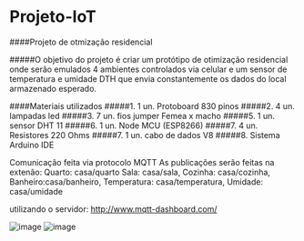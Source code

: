 # Projeto-IoT

####Projeto de otmização residencial

#####O objetivo do projeto é criar um protótipo de otimização residencial onde serão emulados 4 ambientes controlados via celular e um sensor de temperatura e umidade DTH que envia constantemente os dados do local armazenado esperado. 

####Materiais utilizados
#####1. 1 un. Protoboard 830 pinos
#####2. 4 un. lampadas led 
#####3. 7 un. fios jumper Femea x macho
#####5. 1 un. sensor DHT 11
#####6. 1 un. Node MCU (ESP8266)
#####7. 4 un. Resistores 220 Ohms
#####7. 1 un. cabo de dados V8
#####8. Sistema Arduino IDE

Comunicação feita via protocolo MQTT
As publicações serão feitas na extenão:
Quarto:  casa/quarto 
Sala: casa/sala,
Cozinha: casa/cozinha,
Banheiro:casa/banheiro,
Temperatura: casa/temperatura,
Umidade: casa/umidade

utilizando o servidor:
http://www.mqtt-dashboard.com/

![image](https://user-images.githubusercontent.com/67690987/170807685-0f3c63af-e869-4c70-8d7b-437677b47d2b.png)
![image](https://user-images.githubusercontent.com/67690987/170807720-791a713b-96d2-410b-b8d2-4780b47d7d43.png)






